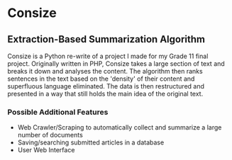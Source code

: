 # Consize
## Extraction-Based Summarization Algorithm
Consize is a Python re-write of a project I made for my Grade 11 final project. Originally written in PHP, Consize takes a large section of text and breaks it down and analyses the content. The algorithm then ranks sentences in the text based on the 'density' of their content and superfluous language eliminated. The data is then restructured and presented in a way that still holds the main idea of the original text.

### Possible Additional Features
- Web Crawler/Scraping to automatically collect and summarize a large number of documents
- Saving/searching submitted articles in a database
- User Web Interface
